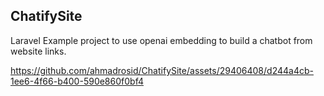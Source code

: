 ## ChatifySite

Laravel Example project to use openai embedding to build a chatbot from website links.

https://github.com/ahmadrosid/ChatifySite/assets/29406408/d244a4cb-1ee6-4f66-b400-590e860f0bf4
